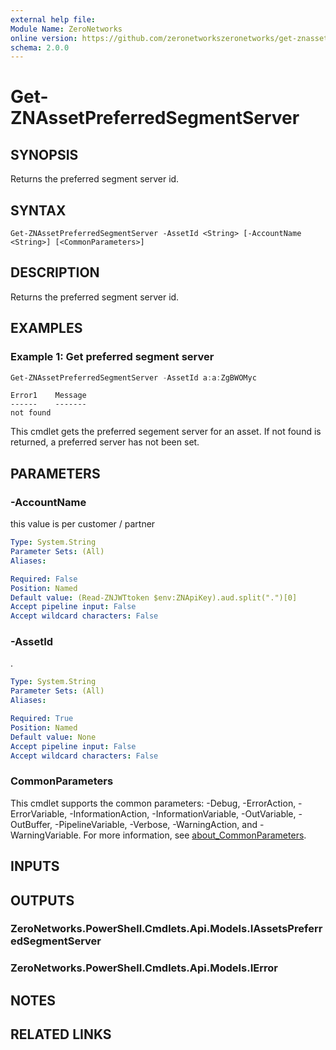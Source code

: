 ```yaml
---
external help file:
Module Name: ZeroNetworks
online version: https://github.com/zeronetworkszeronetworks/get-znassetpreferredsegmentserver
schema: 2.0.0
---
```


# Get-ZNAssetPreferredSegmentServer

## SYNOPSIS
Returns the preferred segment server id.

## SYNTAX

```
Get-ZNAssetPreferredSegmentServer -AssetId <String> [-AccountName <String>] [<CommonParameters>]
```

## DESCRIPTION
Returns the preferred segment server id.

## EXAMPLES

### Example 1: Get preferred segment server
```powershell
Get-ZNAssetPreferredSegmentServer -AssetId a:a:ZgBWOMyc
```

```output
Error1    Message
------    -------
not found 
```

This cmdlet gets the preferred segement server for an asset.
If not found is returned, a preferred server has not been set.

## PARAMETERS

### -AccountName
this value is per customer / partner

```yaml
Type: System.String
Parameter Sets: (All)
Aliases:

Required: False
Position: Named
Default value: (Read-ZNJWTtoken $env:ZNApiKey).aud.split(".")[0]
Accept pipeline input: False
Accept wildcard characters: False
```

### -AssetId
.

```yaml
Type: System.String
Parameter Sets: (All)
Aliases:

Required: True
Position: Named
Default value: None
Accept pipeline input: False
Accept wildcard characters: False
```

### CommonParameters
This cmdlet supports the common parameters: -Debug, -ErrorAction, -ErrorVariable, -InformationAction, -InformationVariable, -OutVariable, -OutBuffer, -PipelineVariable, -Verbose, -WarningAction, and -WarningVariable. For more information, see [about_CommonParameters](http://go.microsoft.com/fwlink/?LinkID=113216).

## INPUTS

## OUTPUTS

### ZeroNetworks.PowerShell.Cmdlets.Api.Models.IAssetsPreferredSegmentServer

### ZeroNetworks.PowerShell.Cmdlets.Api.Models.IError

## NOTES

## RELATED LINKS

